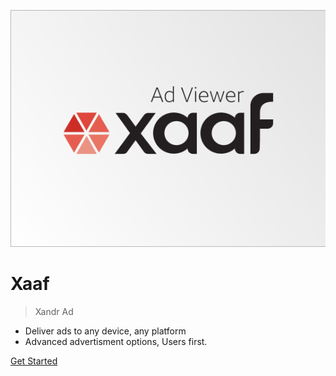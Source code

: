 <!-- _coverpage.md -->

![logo](_media/xaaf-cover.png)

# Xaaf  

> Xandr Ad 

- Deliver ads to any device, any platform
- Advanced advertisment options, Users first.

[Get Started](main.md)